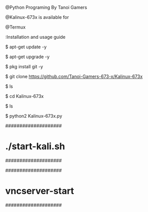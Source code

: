 @Python Programing By Tanoi Gamers

@Kalinux-673x is available for

@Termux

:Installation and usage guide

$ apt-get update -y

$ apt-get upgrade -y

$ pkg install git -y

$ git clone https://github.com/Tanoi-Gamers-673-x/Kalinux-673x

$ ls

$ cd Kalinux-673x

$ ls

$ python2 Kalinux-673x.py

####################
# ./start-kali.sh  #
####################

####################
# vncserver-start  #
####################

